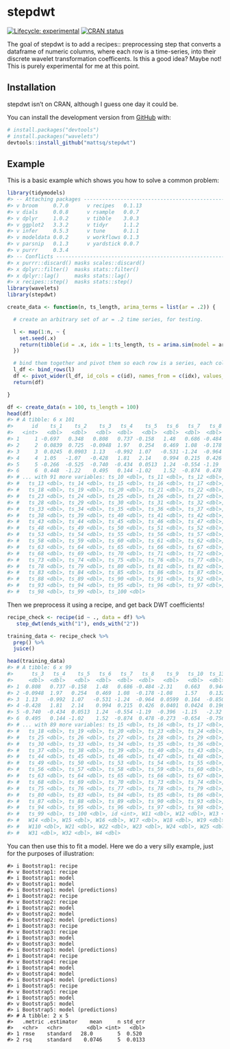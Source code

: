 
<!-- README.md is generated from README.Rmd. Please edit that file -->

# stepdwt

<!-- badges: start -->

[![Lifecycle:
experimental](https://img.shields.io/badge/lifecycle-experimental-orange.svg)](https://www.tidyverse.org/lifecycle/#experimental)
[![CRAN
status](https://www.r-pkg.org/badges/version/stepdwt)](https://CRAN.R-project.org/package=stepdwt)
<!-- badges: end -->

The goal of stepdwt is to add a recipes:: preprocessing step that
converts a dataframe of numeric columns, where each row is a
time-series, into their discrete wavelet transformation coefficents. Is
this a good idea? Maybe not\! This is purely experimental for me at this
point.

## Installation

stepdwt isn’t on CRAN, although I guess one day it could be.

You can install the development version from
[GitHub](https://github.com/) with:

``` r
# install.packages("devtools")
# install.packages("wavelets")
devtools::install_github("mattsq/stepdwt")
```

## Example

This is a basic example which shows you how to solve a common problem:

``` r
library(tidymodels)
#> -- Attaching packages ---------------------------------------------------------------------------------------------------------------------- tidymodels 0.1.1 --
#> v broom     0.7.0      v recipes   0.1.13
#> v dials     0.0.8      v rsample   0.0.7 
#> v dplyr     1.0.2      v tibble    3.0.3 
#> v ggplot2   3.3.2      v tidyr     1.1.2 
#> v infer     0.5.3      v tune      0.1.1 
#> v modeldata 0.0.2      v workflows 0.1.3 
#> v parsnip   0.1.3      v yardstick 0.0.7 
#> v purrr     0.3.4
#> -- Conflicts ------------------------------------------------------------------------------------------------------------------------- tidymodels_conflicts() --
#> x purrr::discard() masks scales::discard()
#> x dplyr::filter()  masks stats::filter()
#> x dplyr::lag()     masks stats::lag()
#> x recipes::step()  masks stats::step()
library(wavelets)
library(stepdwt)

create_data <- function(n, ts_length, arima_terms = list(ar = .2)) {

  # create an arbitrary set of ar = .2 time series, for testing.

  l <- map(1:n, ~ {
    set.seed(.x)
    return(tibble(id = .x, idx = 1:ts_length, ts = arima.sim(model = arima_terms, n = ts_length)))
  })

  # bind them together and pivot them so each row is a series, each column is a position
  l_df <- bind_rows(l)
  df <- pivot_wider(l_df, id_cols = c(id), names_from = c(idx), values_from = c(ts), names_prefix = "ts_")
  return(df)

}

df <- create_data(n = 100, ts_length = 100)
head(df)
#> # A tibble: 6 x 101
#>      id    ts_1    ts_2    ts_3   ts_4    ts_5   ts_6   ts_7   ts_8    ts_9
#>   <int>   <dbl>   <dbl>   <dbl>  <dbl>   <dbl>  <dbl>  <dbl>  <dbl>   <dbl>
#> 1     1 -0.697   0.348   0.808   0.737 -0.158   1.48   0.686 -0.484 -2.31  
#> 2     2  0.0839  0.725  -0.0948  1.97   0.254   0.469  1.08  -0.178 -1.08  
#> 3     3  0.0245  0.0903  1.13   -0.992  1.07   -0.531 -1.24  -0.964  0.0599
#> 4     4  1.05   -1.07   -0.428   1.81   2.14    0.994  0.215  0.426  0.0401
#> 5     5 -0.266  -0.525  -0.740  -0.434  0.0513  1.24  -0.554 -1.19  -0.396 
#> 6     6  0.448  -1.22    0.495   0.144 -1.02    1.52  -0.874  0.478 -0.273 
#> # ... with 91 more variables: ts_10 <dbl>, ts_11 <dbl>, ts_12 <dbl>,
#> #   ts_13 <dbl>, ts_14 <dbl>, ts_15 <dbl>, ts_16 <dbl>, ts_17 <dbl>,
#> #   ts_18 <dbl>, ts_19 <dbl>, ts_20 <dbl>, ts_21 <dbl>, ts_22 <dbl>,
#> #   ts_23 <dbl>, ts_24 <dbl>, ts_25 <dbl>, ts_26 <dbl>, ts_27 <dbl>,
#> #   ts_28 <dbl>, ts_29 <dbl>, ts_30 <dbl>, ts_31 <dbl>, ts_32 <dbl>,
#> #   ts_33 <dbl>, ts_34 <dbl>, ts_35 <dbl>, ts_36 <dbl>, ts_37 <dbl>,
#> #   ts_38 <dbl>, ts_39 <dbl>, ts_40 <dbl>, ts_41 <dbl>, ts_42 <dbl>,
#> #   ts_43 <dbl>, ts_44 <dbl>, ts_45 <dbl>, ts_46 <dbl>, ts_47 <dbl>,
#> #   ts_48 <dbl>, ts_49 <dbl>, ts_50 <dbl>, ts_51 <dbl>, ts_52 <dbl>,
#> #   ts_53 <dbl>, ts_54 <dbl>, ts_55 <dbl>, ts_56 <dbl>, ts_57 <dbl>,
#> #   ts_58 <dbl>, ts_59 <dbl>, ts_60 <dbl>, ts_61 <dbl>, ts_62 <dbl>,
#> #   ts_63 <dbl>, ts_64 <dbl>, ts_65 <dbl>, ts_66 <dbl>, ts_67 <dbl>,
#> #   ts_68 <dbl>, ts_69 <dbl>, ts_70 <dbl>, ts_71 <dbl>, ts_72 <dbl>,
#> #   ts_73 <dbl>, ts_74 <dbl>, ts_75 <dbl>, ts_76 <dbl>, ts_77 <dbl>,
#> #   ts_78 <dbl>, ts_79 <dbl>, ts_80 <dbl>, ts_81 <dbl>, ts_82 <dbl>,
#> #   ts_83 <dbl>, ts_84 <dbl>, ts_85 <dbl>, ts_86 <dbl>, ts_87 <dbl>,
#> #   ts_88 <dbl>, ts_89 <dbl>, ts_90 <dbl>, ts_91 <dbl>, ts_92 <dbl>,
#> #   ts_93 <dbl>, ts_94 <dbl>, ts_95 <dbl>, ts_96 <dbl>, ts_97 <dbl>,
#> #   ts_98 <dbl>, ts_99 <dbl>, ts_100 <dbl>
```

Then we preprocess it using a recipe, and get back DWT coefficients\!

``` r
recipe_check <- recipe(id ~ ., data = df) %>%
   step_dwt(ends_with("1"), ends_with("2"))

training_data <- recipe_check %>%
  prep() %>%
  juice()

head(training_data)
#> # A tibble: 6 x 99
#>      ts_3   ts_4    ts_5   ts_6   ts_7   ts_8    ts_9   ts_10  ts_13   ts_14
#>     <dbl>  <dbl>   <dbl>  <dbl>  <dbl>  <dbl>   <dbl>   <dbl>  <dbl>   <dbl>
#> 1  0.808   0.737 -0.158   1.48   0.686 -0.484 -2.31    0.663   0.944  1.01  
#> 2 -0.0948  1.97   0.254   0.469  1.08  -0.178 -1.08    1.57    0.132  1.04  
#> 3  1.13   -0.992  1.07   -0.531 -1.24  -0.964  0.0599  0.164  -0.850  1.05  
#> 4 -0.428   1.81   2.14    0.994  0.215  0.426  0.0401  0.0424  0.196 -0.0612
#> 5 -0.740  -0.434  0.0513  1.24  -0.554 -1.19  -0.396  -1.15   -2.32  -0.223 
#> 6  0.495   0.144 -1.02    1.52  -0.874  0.478 -0.273  -0.654  -0.756 -0.440 
#> # ... with 89 more variables: ts_15 <dbl>, ts_16 <dbl>, ts_17 <dbl>,
#> #   ts_18 <dbl>, ts_19 <dbl>, ts_20 <dbl>, ts_23 <dbl>, ts_24 <dbl>,
#> #   ts_25 <dbl>, ts_26 <dbl>, ts_27 <dbl>, ts_28 <dbl>, ts_29 <dbl>,
#> #   ts_30 <dbl>, ts_33 <dbl>, ts_34 <dbl>, ts_35 <dbl>, ts_36 <dbl>,
#> #   ts_37 <dbl>, ts_38 <dbl>, ts_39 <dbl>, ts_40 <dbl>, ts_43 <dbl>,
#> #   ts_44 <dbl>, ts_45 <dbl>, ts_46 <dbl>, ts_47 <dbl>, ts_48 <dbl>,
#> #   ts_49 <dbl>, ts_50 <dbl>, ts_53 <dbl>, ts_54 <dbl>, ts_55 <dbl>,
#> #   ts_56 <dbl>, ts_57 <dbl>, ts_58 <dbl>, ts_59 <dbl>, ts_60 <dbl>,
#> #   ts_63 <dbl>, ts_64 <dbl>, ts_65 <dbl>, ts_66 <dbl>, ts_67 <dbl>,
#> #   ts_68 <dbl>, ts_69 <dbl>, ts_70 <dbl>, ts_73 <dbl>, ts_74 <dbl>,
#> #   ts_75 <dbl>, ts_76 <dbl>, ts_77 <dbl>, ts_78 <dbl>, ts_79 <dbl>,
#> #   ts_80 <dbl>, ts_83 <dbl>, ts_84 <dbl>, ts_85 <dbl>, ts_86 <dbl>,
#> #   ts_87 <dbl>, ts_88 <dbl>, ts_89 <dbl>, ts_90 <dbl>, ts_93 <dbl>,
#> #   ts_94 <dbl>, ts_95 <dbl>, ts_96 <dbl>, ts_97 <dbl>, ts_98 <dbl>,
#> #   ts_99 <dbl>, ts_100 <dbl>, id <int>, W11 <dbl>, W12 <dbl>, W13 <dbl>,
#> #   W14 <dbl>, W15 <dbl>, W16 <dbl>, W17 <dbl>, W18 <dbl>, W19 <dbl>,
#> #   W110 <dbl>, W21 <dbl>, W22 <dbl>, W23 <dbl>, W24 <dbl>, W25 <dbl>,
#> #   W31 <dbl>, W32 <dbl>, W4 <dbl>
```

You can then use this to fit a model. Here we do a very silly example,
just for the purposes of illustration:

    #> i Bootstrap1: recipe
    #> v Bootstrap1: recipe
    #> i Bootstrap1: model
    #> v Bootstrap1: model
    #> i Bootstrap1: model (predictions)
    #> i Bootstrap2: recipe
    #> v Bootstrap2: recipe
    #> i Bootstrap2: model
    #> v Bootstrap2: model
    #> i Bootstrap2: model (predictions)
    #> i Bootstrap3: recipe
    #> v Bootstrap3: recipe
    #> i Bootstrap3: model
    #> v Bootstrap3: model
    #> i Bootstrap3: model (predictions)
    #> i Bootstrap4: recipe
    #> v Bootstrap4: recipe
    #> i Bootstrap4: model
    #> v Bootstrap4: model
    #> i Bootstrap4: model (predictions)
    #> i Bootstrap5: recipe
    #> v Bootstrap5: recipe
    #> i Bootstrap5: model
    #> v Bootstrap5: model
    #> i Bootstrap5: model (predictions)
    #> # A tibble: 2 x 5
    #>   .metric .estimator    mean     n std_err
    #>   <chr>   <chr>        <dbl> <int>   <dbl>
    #> 1 rmse    standard   28.0        5  0.520 
    #> 2 rsq     standard    0.0746     5  0.0133
